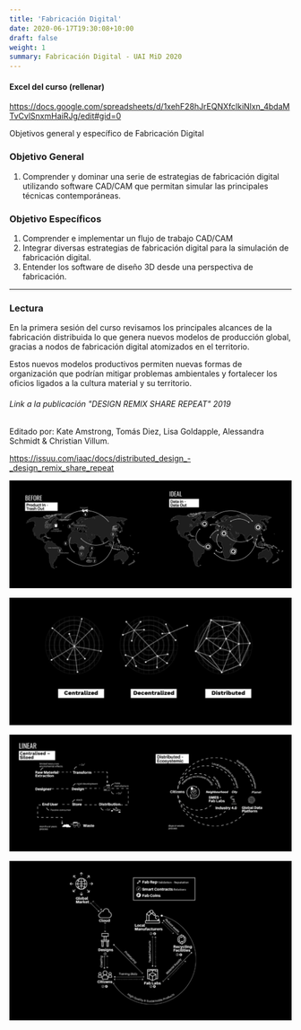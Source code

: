 ```yaml
---
title: 'Fabricación Digital'
date: 2020-06-17T19:30:08+10:00
draft: false
weight: 1
summary: Fabricación Digital - UAI MiD 2020
---
```



#### Excel del curso (rellenar)

https://docs.google.com/spreadsheets/d/1xehF28hJrEQNXfclkiNlxn_4bdaMTvCvlSnxmHaiRJg/edit#gid=0

Objetivos general y específico de Fabricación Digital

### Objetivo General

1. Comprender y dominar una serie de estrategias de fabricación digital utilizando software CAD/CAM que permitan simular las principales técnicas contemporáneas.

### Objetivo Específicos

1. Comprender e implementar un flujo de trabajo CAD/CAM
2. Integrar diversas estrategias de fabricación digital para la simulación de fabricación digital.
3. Entender los software de diseño 3D desde una perspectiva de fabricación.
---
### Lectura

En la primera sesión del curso revisamos los principales alcances de la fabricación distribuida lo que genera nuevos modelos de producción global, gracias a nodos de fabricación digital atomizados en el territorio. 

Estos nuevos modelos productivos permiten nuevas formas de organización que podrían mitigar problemas ambientales y fortalecer los oficios ligados a la cultura material y su territorio.

###### Link a la publicación "DESIGN REMIX SHARE REPEAT" 2019

Editado por: Kate Amstrong, Tomás Diez, Lisa Goldapple, Alessandra Schmidt & Christian Villum.

https://issuu.com/iaac/docs/distributed_design_-_design_remix_share_repeat

![bitsAtoms](/img/maps.png)

![bitsAtoms](/img/tree.png)

![bitsAtoms](/img/orga.png)

![bitsAtoms](/img/fab.png)
